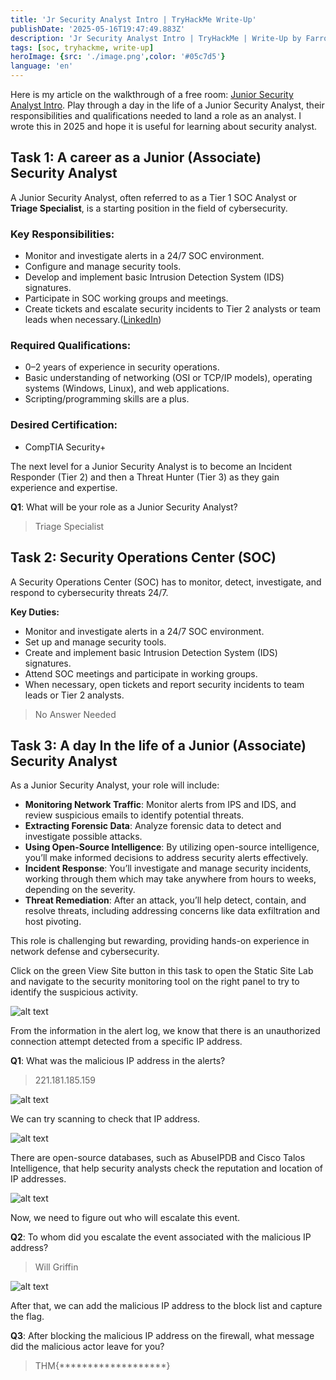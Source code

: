 ```yaml
---
title: 'Jr Security Analyst Intro | TryHackMe Write-Up'
publishDate: '2025-05-16T19:47:49.883Z'
description: 'Jr Security Analyst Intro | TryHackMe | Write-Up by FarrosFR.'
tags: [soc, tryhackme, write-up]
heroImage: {src: './image.png',color: '#05c7d5'}
language: 'en'
---
```

Here is my article on the walkthrough of a free room: [Junior Security Analyst Intro](https://tryhackme.com/room/jrsecanalystintrouxo). Play through a day in the life of a Junior Security Analyst, their responsibilities and qualifications needed to land a role as an analyst. I wrote this in 2025 and hope it is useful for learning about security analyst.

## Task 1: A career as a Junior (Associate) Security Analyst

A Junior Security Analyst, often referred to as a Tier 1 SOC Analyst or **Triage Specialist**, is a starting position in the field of cybersecurity.

### **Key Responsibilities:**

* Monitor and investigate alerts in a 24/7 SOC environment.
* Configure and manage security tools.
* Develop and implement basic Intrusion Detection System (IDS) signatures.
* Participate in SOC working groups and meetings.
* Create tickets and escalate security incidents to Tier 2 analysts or team leads when necessary.([LinkedIn](https://www.linkedin.com/pulse/junior-security-analyst-tier-1-soc-shahzad-ms-nwric))

### **Required Qualifications:**

* 0–2 years of experience in security operations.
* Basic understanding of networking (OSI or TCP/IP models), operating systems (Windows, Linux), and web applications.
* Scripting/programming skills are a plus.

### **Desired Certification:**

* CompTIA Security+

The next level for a Junior Security Analyst is to become an Incident Responder (Tier 2) and then a Threat Hunter (Tier 3) as they gain experience and expertise.

**Q1**: What will be your role as a Junior Security Analyst?

> Triage Specialist

## Task 2: Security Operations Center (SOC)

A Security Operations Center (SOC) has to monitor, detect, investigate, and respond to cybersecurity threats 24/7.

**Key Duties:**

* Monitor and investigate alerts in a 24/7 SOC environment.
* Set up and manage security tools.
* Create and implement basic Intrusion Detection System (IDS) signatures.
* Attend SOC meetings and participate in working groups.
* When necessary, open tickets and report security incidents to team leads or Tier 2 analysts.

> No Answer Needed

## Task 3: A day In the life of a Junior (Associate) Security Analyst

As a Junior Security Analyst, your role will include:

* **Monitoring Network Traffic**: Monitor alerts from IPS and IDS, and review suspicious emails to identify potential threats.
* **Extracting Forensic Data**: Analyze forensic data to detect and investigate possible attacks.
* **Using Open-Source Intelligence**: By utilizing open-source intelligence, you’ll make informed decisions to address security alerts effectively.
* **Incident Response**: You’ll investigate and manage security incidents, working through them which may take anywhere from hours to weeks, depending on the severity.
* **Threat Remediation**: After an attack, you’ll help detect, contain, and resolve threats, including addressing concerns like data exfiltration and host pivoting.

This role is challenging but rewarding, providing hands-on experience in network defense and cybersecurity.

Click on the green View Site button in this task to open the Static Site Lab and navigate to the security monitoring tool on the right panel to try to identify the suspicious activity.

![alt text](https://cdn-images-1.medium.com/max/800/1*1Rd585efrUch1LMRHehbSg.png)

From the information in the alert log, we know that there is an unauthorized connection attempt detected from a specific IP address.

**Q1**: What was the malicious IP address in the alerts?

> 221.181.185.159

![alt text](https://cdn-images-1.medium.com/max/800/1*ToTy15bYDsjXTk-I_sjFWQ.png)

We can try scanning to check that IP address.

![alt text](https://cdn-images-1.medium.com/max/800/1*9ZshfPW__uOjo0vQRv5dRw.png)

There are open-source databases, such as AbuseIPDB and Cisco Talos Intelligence, that help security analysts check the reputation and location of IP addresses.

![alt text](https://cdn-images-1.medium.com/max/800/1*ig0bckcHza2NCEeYLZvxgw.png)

Now, we need to figure out who will escalate this event.

**Q2**: To whom did you escalate the event associated with the malicious IP address?

> Will Griffin

![alt text](https://cdn-images-1.medium.com/max/800/1*uhmR5l7dDVHAHCAPqWVR_g.png)

After that, we can add the malicious IP address to the block list and capture the flag.

**Q3**: After blocking the malicious IP address on the firewall, what message did the malicious actor leave for you?

> THM{*******************}
